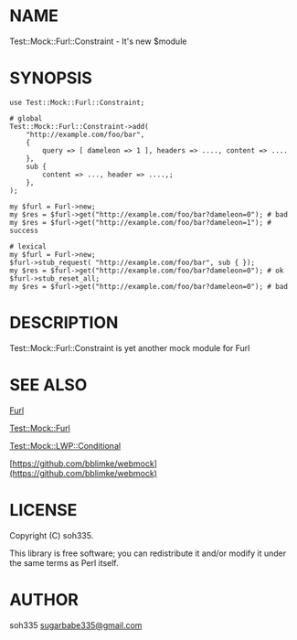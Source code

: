 # NAME

Test::Mock::Furl::Constraint - It's new $module

# SYNOPSIS

    use Test::Mock::Furl::Constraint;

    # global
    Test::Mock::Furl::Constraint->add(
        "http://example.com/foo/bar",
        {
            query => [ dameleon => 1 ], headers => ...., content => ....
        },
        sub {
            content => ..., header => ....,;
        },
    );

    my $furl = Furl->new;
    my $res = $furl->get("http://example.com/foo/bar?dameleon=0"); # bad
    my $res = $furl->get("http://example.com/foo/bar?dameleon=1"); # success

    # lexical
    my $furl = Furl->new;
    $furl->stub_request( "http://example.com/foo/bar", sub { });
    my $res = $furl->get("http://example.com/foo/bar?dameleon=0"); # ok
    $furl->stub_reset_all;
    my $res = $furl->get("http://example.com/foo/bar?dameleon=0"); # bad

# DESCRIPTION

Test::Mock::Furl::Constraint is yet another mock module for Furl

# SEE ALSO

[Furl](http://search.cpan.org/perldoc?Furl)

[Test::Mock::Furl](http://search.cpan.org/perldoc?Test::Mock::Furl)

[Test::Mock::LWP::Conditional](http://search.cpan.org/perldoc?Test::Mock::LWP::Conditional)

[https://github.com/bblimke/webmock](https://github.com/bblimke/webmock)

# LICENSE

Copyright (C) soh335.

This library is free software; you can redistribute it and/or modify
it under the same terms as Perl itself.

# AUTHOR

soh335 <sugarbabe335@gmail.com>
